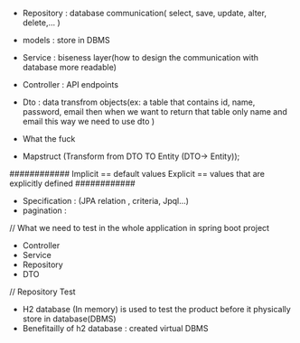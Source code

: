 

- Repository : database communication( select, save, update, alter, delete,... )
- models : store in DBMS
- Service : biseness layer(how to design the communication with database more readable)
- Controller : API endpoints 
- Dto : data transfrom objects(ex: a table that contains id, name, password, email then when we want to return that table only name and email this way we need to use dto )
- What the fuck

- Mapstruct (Transform from DTO TO Entity (DTO-> Entity));


############
Implicit == default values 
Explicit == values that are explicitly defined
############


- Specification : (JPA relation , criteria, Jpql...)
- pagination : 


    

// What we need to test in the whole application in spring boot project
- Controller
- Service
- Repository
- DTO   


// Repository Test
- H2  database (In memory) is used to test the product before it physically store in database(DBMS)
- Benefitailly of h2 database : created virtual DBMS 
